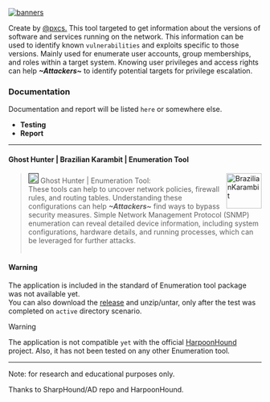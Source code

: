 [![banners](https://github.com/pxcs/BrazilianKarambit/assets/151133481/e23e52bd-60fe-4ca6-9797-ca56cad4a118)](https://github.com/pxcs/BrazilianKarambit/)

Create by [@pxcs.](https://github.com/pxcs/) This tool targeted to get information about the versions of software and services running on the network. This information can be used to identify known ```vulnerabilities``` and exploits specific to those versions. Mainly used for enumerate user accounts, group memberships, and roles within a target system. Knowing user privileges and access rights can help ***~Attackers~*** to identify potential targets for privilege escalation.

### Documentation

Documentation and report will be listed `here` or somewhere else.<br>

- **Testing**<br>
- **Report**<br>
<hr>

#### Ghost Hunter | Brazilian Karambit | Enumeration Tool

<a href="https://github.com/pxcs/BrazilianKarambit/"><img src="https://static.wikia.nocookie.net/infestationnewz_gamepedia_en/images/e/e4/Karambit.png/revision/latest?cb=20200124170225" align="right" width="70" alt="BrazilianKarambit"></a>

> [<img src="https://static.wikia.nocookie.net/infestationnewz_gamepedia_en/images/e/e4/Karambit.png/revision/latest?cb=20200124170225" width="20">]() Ghost Hunter | Enumeration Tool: <br>
These tools can help to uncover network policies, firewall rules, and routing tables. Understanding these configurations can help ***~Attackers~*** find ways to bypass security measures. Simple Network Management Protocol (SNMP) enumeration can reveal detailed device information, including system configurations, hardware details, and running processes, which can be leveraged for further attacks.<br><br>
#### Warning

The application is included in the standard of Enumeration tool package was not available yet.
<br />
You can also download the [release](https://github.com/pxcs/BrazilianKarambit/releases/latest) and unzip/untar, only after the test was completed on ```active``` directory scenario.
<br />
> [!WARNING]
>
> The application is not compatible `yet` with the official [HarpoonHound](https://github.com/pxcs/harpoonhound) project.
> Also, it has not been tested on any other Enumeration tool.

---

Note: for research and educational purposes only.

Thanks to SharpHound/AD repo and HarpoonHound.
